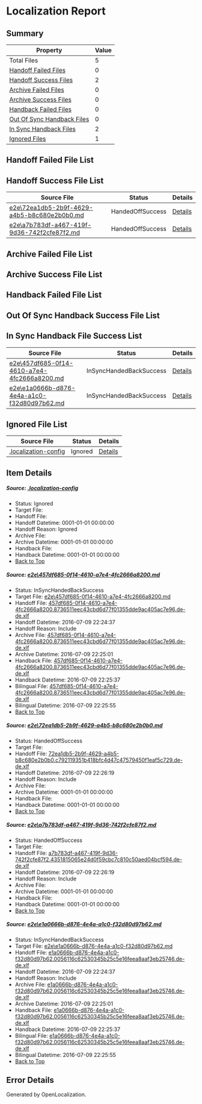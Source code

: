 # <a name='report-top'></a> Localization Report

## Summary
 Property | Value 
 -------- | ----- 
 Total Files | 5
[ Handoff Failed Files ](#handoff-failed-list)| 0
[ Handoff Success Files ](#handoff-success-list)| 2
[ Archive Failed Files ](#archive-failed-list)| 0
[ Archive Success Files ](#archive-success-list)| 0
[ Handback Failed Files ](#handback-failed-list)| 0
[ Out Of Sync Handback Files ](#outofsync-handback-success-list)| 0
[ In Sync Handback Files ](#insync-handback-success-list)| 2
[ Ignored Files ](#ignored-list)| 1

## <a name='handoff-failed-list'></a> Handoff Failed File List

## <a name='handoff-success-list'></a> Handoff Success File List
 Source File | Status | Details 
 ----------- | ------ | ------- 
 [e2e\72ea1db5-2b9f-4629-a4b5-b8c680e2b0b0.md](https://github.com/OpenLocalizationTestOrg/oltest/blob/e8c62fa251043f2399f0407f4114931e9b2f4b8a/e2e/72ea1db5-2b9f-4629-a4b5-b8c680e2b0b0.md) | HandedOffSuccess | [Details](#7cccc22e0b3b16831000df2af9f8d373b2970ead2)
 [e2e\a7b783df-a467-419f-9d36-742f2cfe87f2.md](https://github.com/OpenLocalizationTestOrg/oltest/blob/e8c62fa251043f2399f0407f4114931e9b2f4b8a/e2e/a7b783df-a467-419f-9d36-742f2cfe87f2.md) | HandedOffSuccess | [Details](#9313b4cecacdefe7d9fee1b11ee0089af370aad93)

## <a name='archive-failed-list'></a> Archive Failed File List

## <a name='archive-success-list'></a> Archive Success File List

## <a name='handback-failed-list'></a> Handback Failed File List

## <a name='outofsync-handback-success-list'></a> Out Of Sync Handback Success File List

## <a name='insync-handback-success-list'></a> In Sync Handback File Success List
 Source File | Status | Details 
 ----------- | ------ | ------- 
 [e2e\457df685-0f14-4610-a7e4-4fc2666a8200.md](https://github.com/OpenLocalizationTestOrg/oltest/blob/e22dc8e797bdb2f964dbb10a472c71ff3199528e/e2e/457df685-0f14-4610-a7e4-4fc2666a8200.md) | InSyncHandedBackSuccess | [Details](#09f4ca72c3e1e78d72189e5619236d3819c1cf381)
 [e2e\e1a0666b-d876-4e4a-a1c0-f32d80d97b62.md](https://github.com/OpenLocalizationTestOrg/oltest/blob/e22dc8e797bdb2f964dbb10a472c71ff3199528e/e2e/e1a0666b-d876-4e4a-a1c0-f32d80d97b62.md) | InSyncHandedBackSuccess | [Details](#e9b87a8eb0f986bb416d117b7bcae726a20cd4c04)

## <a name='ignored-list'></a> Ignored File List
 Source File | Status | Details 
 ----------- | ------ | ------- 
 [.localization-config](https://github.com/OpenLocalizationTestOrg/oltest/blob/e8c62fa251043f2399f0407f4114931e9b2f4b8a/.localization-config) | Ignored | [Details](#3d4f252ac210baf56311d7e97dcc2db10974dbd20)

## Item Details
##### <a name='3d4f252ac210baf56311d7e97dcc2db10974dbd20'></a> Source: [.localization-config](https://github.com/OpenLocalizationTestOrg/oltest/blob/e8c62fa251043f2399f0407f4114931e9b2f4b8a/.localization-config)
* Status: Ignored
* Target File: 
* Handoff File: 
* Handoff Datetime: 0001-01-01 00:00:00
* Handoff Reason: Ignored
* Archive File: 
* Archive Datetime: 0001-01-01 00:00:00
* Handback File: 
* Handback Datetime: 0001-01-01 00:00:00
* [Back to Top](#report-top)

##### <a name='09f4ca72c3e1e78d72189e5619236d3819c1cf381'></a> Source: [e2e\457df685-0f14-4610-a7e4-4fc2666a8200.md](https://github.com/OpenLocalizationTestOrg/oltest/blob/e22dc8e797bdb2f964dbb10a472c71ff3199528e/e2e/457df685-0f14-4610-a7e4-4fc2666a8200.md)
* Status: InSyncHandedBackSuccess
* Target File: [e2e\457df685-0f14-4610-a7e4-4fc2666a8200.md](https://github.com/OpenLocalizationTestOrg/oltest-dede-fly/blob/373fb64cd7d20b149e266628b7f8bf66e6adbd8d/e2e/457df685-0f14-4610-a7e4-4fc2666a8200.md)
* Handoff File: [457df685-0f14-4610-a7e4-4fc2666a8200.8736511eec43cbd6d77f01355dde9ac405ac7e96.de-de.xlf](https://github.com/OpenLocalizationTestOrg/olhandoff-e2e/blob/4d2dece589ab70f52b8694a5503a00b7abfcc42a/ol-handoff/OpenLocalizationTestOrg/oltest-dede-fly/ci/ht/457df685-0f14-4610-a7e4-4fc2666a8200.8736511eec43cbd6d77f01355dde9ac405ac7e96.de-de.xlf)
* Handoff Datetime: 2016-07-09 22:24:37
* Handoff Reason: Include
* Archive File: [457df685-0f14-4610-a7e4-4fc2666a8200.8736511eec43cbd6d77f01355dde9ac405ac7e96.de-de.xlf](https://github.com/OpenLocalizationTestOrg/olhandoff-e2e/blob/9b63dd98d6b2fe0ff827798ac622921dc4763aae/ol-archive/OpenLocalizationTestOrg/oltest-dede-fly/ci/ht/457df685-0f14-4610-a7e4-4fc2666a8200.8736511eec43cbd6d77f01355dde9ac405ac7e96.de-de.xlf)
* Archive Datetime: 2016-07-09 22:25:01
* Handback File: [457df685-0f14-4610-a7e4-4fc2666a8200.8736511eec43cbd6d77f01355dde9ac405ac7e96.de-de.xlf](https://github.com/OpenLocalizationTestOrg/olhandback-e2e/blob/3f23dea4760ef8f5f76c168115281e9ddad83fcf/ol-handback/OpenLocalizationTestOrg/oltest-dede-fly/ci/ht/457df685-0f14-4610-a7e4-4fc2666a8200.8736511eec43cbd6d77f01355dde9ac405ac7e96.de-de.xlf)
* Handback Datetime: 2016-07-09 22:25:37
* Bilingual File: [457df685-0f14-4610-a7e4-4fc2666a8200.8736511eec43cbd6d77f01355dde9ac405ac7e96.de-de.xlf](https://github.com/OpenLocalizationTestOrg/olhandback-e2e/blob/3f23dea4760ef8f5f76c168115281e9ddad83fcf/ol-handback/OpenLocalizationTestOrg/oltest-dede-fly/ci/ht/457df685-0f14-4610-a7e4-4fc2666a8200.8736511eec43cbd6d77f01355dde9ac405ac7e96.de-de.xlf)
* Bilingual Datetime: 2016-07-09 22:25:55
* [Back to Top](#report-top)

##### <a name='7cccc22e0b3b16831000df2af9f8d373b2970ead2'></a> Source: [e2e\72ea1db5-2b9f-4629-a4b5-b8c680e2b0b0.md](https://github.com/OpenLocalizationTestOrg/oltest/blob/e8c62fa251043f2399f0407f4114931e9b2f4b8a/e2e/72ea1db5-2b9f-4629-a4b5-b8c680e2b0b0.md)
* Status: HandedOffSuccess
* Target File: 
* Handoff File: [72ea1db5-2b9f-4629-a4b5-b8c680e2b0b0.c792119351b418bfc4d47c47579450f1eaf5c729.de-de.xlf](https://github.com/OpenLocalizationTestOrg/olhandoff-e2e/blob/9b354032187097a67e806522f3914621bb50220b/ol-handoff/OpenLocalizationTestOrg/oltest-dede-fly/ci/ht/72ea1db5-2b9f-4629-a4b5-b8c680e2b0b0.c792119351b418bfc4d47c47579450f1eaf5c729.de-de.xlf)
* Handoff Datetime: 2016-07-09 22:26:19
* Handoff Reason: Include
* Archive File: 
* Archive Datetime: 0001-01-01 00:00:00
* Handback File: 
* Handback Datetime: 0001-01-01 00:00:00
* [Back to Top](#report-top)

##### <a name='9313b4cecacdefe7d9fee1b11ee0089af370aad93'></a> Source: [e2e\a7b783df-a467-419f-9d36-742f2cfe87f2.md](https://github.com/OpenLocalizationTestOrg/oltest/blob/e8c62fa251043f2399f0407f4114931e9b2f4b8a/e2e/a7b783df-a467-419f-9d36-742f2cfe87f2.md)
* Status: HandedOffSuccess
* Target File: 
* Handoff File: [a7b783df-a467-419f-9d36-742f2cfe87f2.4351815065e24d0f59cbc7c810c50aed04bcf594.de-de.xlf](https://github.com/OpenLocalizationTestOrg/olhandoff-e2e/blob/9b354032187097a67e806522f3914621bb50220b/ol-handoff/OpenLocalizationTestOrg/oltest-dede-fly/ci/ht/a7b783df-a467-419f-9d36-742f2cfe87f2.4351815065e24d0f59cbc7c810c50aed04bcf594.de-de.xlf)
* Handoff Datetime: 2016-07-09 22:26:19
* Handoff Reason: Include
* Archive File: 
* Archive Datetime: 0001-01-01 00:00:00
* Handback File: 
* Handback Datetime: 0001-01-01 00:00:00
* [Back to Top](#report-top)

##### <a name='e9b87a8eb0f986bb416d117b7bcae726a20cd4c04'></a> Source: [e2e\e1a0666b-d876-4e4a-a1c0-f32d80d97b62.md](https://github.com/OpenLocalizationTestOrg/oltest/blob/e22dc8e797bdb2f964dbb10a472c71ff3199528e/e2e/e1a0666b-d876-4e4a-a1c0-f32d80d97b62.md)
* Status: InSyncHandedBackSuccess
* Target File: [e2e\e1a0666b-d876-4e4a-a1c0-f32d80d97b62.md](https://github.com/OpenLocalizationTestOrg/oltest-dede-fly/blob/373fb64cd7d20b149e266628b7f8bf66e6adbd8d/e2e/e1a0666b-d876-4e4a-a1c0-f32d80d97b62.md)
* Handoff File: [e1a0666b-d876-4e4a-a1c0-f32d80d97b62.0056116c62530345b25c5e16feea8aaf3eb25746.de-de.xlf](https://github.com/OpenLocalizationTestOrg/olhandoff-e2e/blob/4d2dece589ab70f52b8694a5503a00b7abfcc42a/ol-handoff/OpenLocalizationTestOrg/oltest-dede-fly/ci/ht/e1a0666b-d876-4e4a-a1c0-f32d80d97b62.0056116c62530345b25c5e16feea8aaf3eb25746.de-de.xlf)
* Handoff Datetime: 2016-07-09 22:24:37
* Handoff Reason: Include
* Archive File: [e1a0666b-d876-4e4a-a1c0-f32d80d97b62.0056116c62530345b25c5e16feea8aaf3eb25746.de-de.xlf](https://github.com/OpenLocalizationTestOrg/olhandoff-e2e/blob/9b63dd98d6b2fe0ff827798ac622921dc4763aae/ol-archive/OpenLocalizationTestOrg/oltest-dede-fly/ci/ht/e1a0666b-d876-4e4a-a1c0-f32d80d97b62.0056116c62530345b25c5e16feea8aaf3eb25746.de-de.xlf)
* Archive Datetime: 2016-07-09 22:25:01
* Handback File: [e1a0666b-d876-4e4a-a1c0-f32d80d97b62.0056116c62530345b25c5e16feea8aaf3eb25746.de-de.xlf](https://github.com/OpenLocalizationTestOrg/olhandback-e2e/blob/3f23dea4760ef8f5f76c168115281e9ddad83fcf/ol-handback/OpenLocalizationTestOrg/oltest-dede-fly/ci/ht/e1a0666b-d876-4e4a-a1c0-f32d80d97b62.0056116c62530345b25c5e16feea8aaf3eb25746.de-de.xlf)
* Handback Datetime: 2016-07-09 22:25:37
* Bilingual File: [e1a0666b-d876-4e4a-a1c0-f32d80d97b62.0056116c62530345b25c5e16feea8aaf3eb25746.de-de.xlf](https://github.com/OpenLocalizationTestOrg/olhandback-e2e/blob/3f23dea4760ef8f5f76c168115281e9ddad83fcf/ol-handback/OpenLocalizationTestOrg/oltest-dede-fly/ci/ht/e1a0666b-d876-4e4a-a1c0-f32d80d97b62.0056116c62530345b25c5e16feea8aaf3eb25746.de-de.xlf)
* Bilingual Datetime: 2016-07-09 22:25:55
* [Back to Top](#report-top)


## Error Details

Generated by OpenLocalization.
